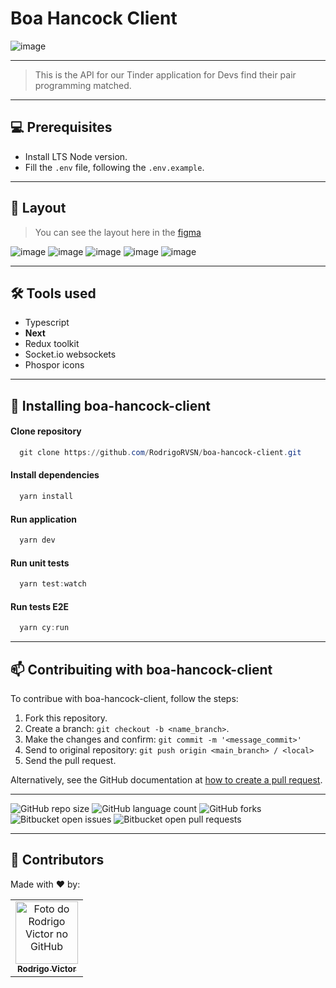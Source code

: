 # Boa Hancock Client

![image](https://user-images.githubusercontent.com/75763403/202018120-b5cccba4-5509-4a97-9f9a-3c401fa47127.png)

<!--- #################### mudar imagem exemplo #################### --->
___
> This is the API for our Tinder application for Devs find their pair programming matched.
___
## 💻 Prerequisites

- Install LTS Node version.
- Fill the `.env` file, following the `.env.example`.

<!--- #################### mudar pré-requisitos  ####################--->

___

## 🎨 Layout

> You can see the layout here in the [figma](https://www.figma.com/file/NdSt1Rce1uyTRTn1O9fhlV/Codojo?node-id=503%3A7968)

![image](https://user-images.githubusercontent.com/75763403/204108567-2800bf11-280c-4fbe-95b6-359ea382142a.png)
![image](https://user-images.githubusercontent.com/75763403/204108571-8ba01ff1-f2b7-439c-8628-f44a346a8a43.png)
![image](https://user-images.githubusercontent.com/75763403/204108579-7f5d97c2-18bf-4585-8d32-0a9f8300adce.png)
![image](https://user-images.githubusercontent.com/75763403/204108584-53d98c43-9090-4bd1-8229-ca76df2ac0e5.png)
![image](https://user-images.githubusercontent.com/75763403/205527049-28ee32e4-3382-41cd-b492-9d6055d88b7e.png)

___

## 🛠 Tools used

- Typescript
- <b>Next</b>
- Redux toolkit
- Socket.io websockets
- Phospor icons

<!--- #################### mudar ferramentas #################### --->

___

## 🚀 Installing boa-hancock-client

#### Clone repository

```powershell
  git clone https://github.com/RodrigoRVSN/boa-hancock-client.git
```

#### Install dependencies

```powershell
  yarn install
```

#### Run application

```powershell
  yarn dev
```

#### Run unit tests

```powershell
  yarn test:watch
```

#### Run tests E2E

```powershell
  yarn cy:run
```

___

## 📫 Contribuiting with boa-hancock-client

To contribue with boa-hancock-client, follow the steps:

1. Fork this repository.
2. Create a branch: `git checkout -b <name_branch>`.
3. Make the changes and confirm: `git commit -m '<message_commit>'`
4. Send to original repository: `git push origin <main_branch> / <local>`
5. Send the pull request.

Alternatively, see the GitHub documentation at [how to create a pull request](https://help.github.com/en/github/collaborating-with-issues-and-pull-requests/creating-a-pull-request).

___

<!--- https://shields.io --->

![GitHub repo size](https://img.shields.io/github/repo-size/rodrigorvsn/boa-hancock-client?style=for-the-badge)
![GitHub language count](https://img.shields.io/github/languages/count/rodrigorvsn/boa-hancock-client?style=for-the-badge)
![GitHub forks](https://img.shields.io/github/forks/rodrigorvsn/boa-hancock-client?style=for-the-badge)
![Bitbucket open issues](https://img.shields.io/bitbucket/issues/rodrigorvsn/boa-hancock-client?style=for-the-badge)
![Bitbucket open pull requests](https://img.shields.io/bitbucket/pr-raw/rodrigorvsn/boa-hancock-client?style=for-the-badge)

<!--- #################### mudar badges #################### --->

___

## 🤝 Contributors

Made with ❤️ by:
<table>
  <tbody>
    <tr>
      <td align="center">
        <a href="#">
          <img src="https://github.com/rodrigorvsn.png" width="100px;" alt="Foto do Rodrigo Victor no GitHub"/><br>
          <sub>
            <b>Rodrigo Victor</b>
          </sub>
        </a>
      </td>
    </tr>
  </tbody>
</table>


